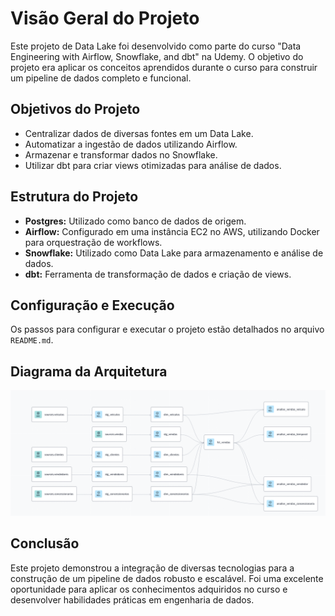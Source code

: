 # Visão Geral do Projeto

Este projeto de Data Lake foi desenvolvido como parte do curso "Data Engineering with Airflow, Snowflake, and dbt" na Udemy. O objetivo do projeto era aplicar os conceitos aprendidos durante o curso para construir um pipeline de dados completo e funcional.

## Objetivos do Projeto
- Centralizar dados de diversas fontes em um Data Lake.
- Automatizar a ingestão de dados utilizando Airflow.
- Armazenar e transformar dados no Snowflake.
- Utilizar dbt para criar views otimizadas para análise de dados.

## Estrutura do Projeto
- **Postgres:** Utilizado como banco de dados de origem.
- **Airflow:** Configurado em uma instância EC2 no AWS, utilizando Docker para orquestração de workflows.
- **Snowflake:** Utilizado como Data Lake para armazenamento e análise de dados.
- **dbt:** Ferramenta de transformação de dados e criação de views.

## Configuração e Execução
Os passos para configurar e executar o projeto estão detalhados no arquivo `README.md`.

## Diagrama da Arquitetura
![Diagrama da Arquitetura](architecture_diagram.png)

## Conclusão
Este projeto demonstrou a integração de diversas tecnologias para a construção de um pipeline de dados robusto e escalável. Foi uma excelente oportunidade para aplicar os conhecimentos adquiridos no curso e desenvolver habilidades práticas em engenharia de dados.
